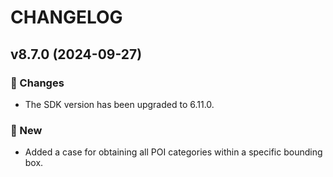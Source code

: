 # CHANGELOG

## v8.7.0 (2024-09-27)

### 📝 Changes

* The SDK version has been upgraded to 6.11.0.

### 🎉 New

* Added a case for obtaining all POI categories within a specific bounding box.
